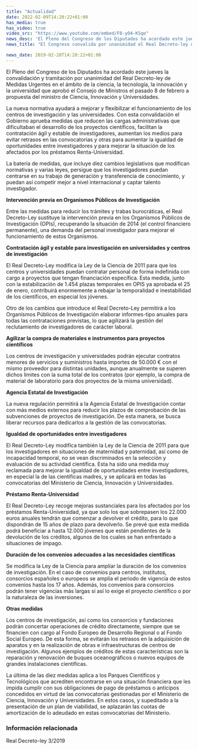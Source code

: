 ```yaml
---
title: "Actualidad"
date: 2022-02-09T14:20:22+01:00
has_media: true
has_video: true
video_src: "https://www.youtube.com/embed/F8-yO4-KSqo"
news_desc: 'El Pleno del Congreso de los Diputados ha acordado este jueves la convalidación y tramitación por unanimidad del Real Decreto-ley de Medidas Urgentes en el ámbito de la ciencia, la tecnología, la innovación y la universidad que aprobó el Consejo de Ministros el pasado 8 de febrero a propuesta del ministro de Ciencia, Innovación y Universidades.<b>Este contenido incluye:</b> <i class="fa-solid fa-earth-europe"></i>'
news_title: "El Congreso convalida por unanimidad el Real Decreto-ley de medidas para mejorar la investigación científica"

news_date: 2019-02-28T14:20:22+01:00
---
```

<p>El Pleno del Congreso de los Diputados ha acordado este jueves la convalidaci&oacute;n y tramitaci&oacute;n por unanimidad del Real Decreto-ley de Medidas Urgentes en el &aacute;mbito de la ciencia, la tecnolog&iacute;a, la innovaci&oacute;n y la universidad que aprob&oacute; el Consejo de Ministros el pasado 8 de febrero a propuesta del ministro de Ciencia, Innovaci&oacute;n y Universidades.</p>
<p>La nueva normativa ayudar&aacute; a mejorar y flexibilizar el funcionamiento de los centros de investigaci&oacute;n y las universidades. Con esta convalidaci&oacute;n el Gobierno aprueba medidas que reducen las cargas administrativas que dificultaban el desarrollo de los proyectos cient&iacute;ficos, facilitan la contrataci&oacute;n &aacute;gil y estable de investigadores, aumentan los medios para evitar retrasos en las convocatorias y otras para aumentar la igualdad de oportunidades entre investigadores y para mejorar la situaci&oacute;n de los afectados por los pr&eacute;stamos Renta-Universidad.</p>
<p>La bater&iacute;a de medidas, que incluye diez cambios legislativos que modifican normativas y varias leyes, persigue que los investigadores puedan centrarse en su trabajo de generaci&oacute;n y transferencia de conocimiento, y puedan as&iacute; competir mejor a nivel internacional y captar talento investigador.</p>
<p><b>Intervenci&oacute;n previa en Organismos P&uacute;blicos de Investigaci&oacute;n</b></p>
<p>Entre las medidas para reducir los tr&aacute;mites y trabas burocr&aacute;ticas, el Real Decreto-Ley sustituye la intervenci&oacute;n previa en los Organismos P&uacute;blicos de Investigaci&oacute;n (OPIs), recuperando la situaci&oacute;n de 2014 (el control financiero permanente), una demanda del personal investigador para mejorar el funcionamiento de estos Organismos.</p>
<p><b>Contrataci&oacute;n &aacute;gil y estable para investigaci&oacute;n en universidades y centros de investigaci&oacute;n</b></p>
<p>El Real Decreto-Ley modifica la Ley de la Ciencia de 2011 para que los centros y universidades puedan contratar personal de forma indefinida con cargo a proyectos que tengan financiaci&oacute;n espec&iacute;fica. Esta medida, junto con la estabilizaci&oacute;n de 1.454 plazas temporales en OPIS ya aprobada el 25 de enero, contribuir&aacute; enormemente a rebajar la temporalidad e inestabilidad de los cient&iacute;ficos, en especial los j&oacute;venes.</p>
<p>Otro de los cambios que introduce el Real Decreto-Ley permitir&aacute; a los Organismos P&uacute;blicos de Investigaci&oacute;n elaborar informes-tipo anuales para todas las contrataciones previstas, lo que agilizar&aacute; la gesti&oacute;n del reclutamiento de investigadores de car&aacute;cter laboral.</p>
<p><b>Agilizar la compra de materiales e instrumentos para proyectos cient&iacute;ficos</b></p>
<p>Los centros de investigaci&oacute;n y universidades podr&aacute;n ejecutar contratos menores de servicios y suministros hasta importes de 50.000 &euro; con el mismo proveedor para distintas unidades, aunque anualmente se superen dichos l&iacute;mites con la suma total de los contratos (por ejemplo, la compra de material de laboratorio para dos proyectos de la misma universidad).</p>
<p><b>Agencia Estatal de Investigaci&oacute;n</b></p>
<p>La nueva regulaci&oacute;n permitir&aacute; a la Agencia Estatal de Investigaci&oacute;n contar con m&aacute;s medios externos para reducir los plazos de comprobaci&oacute;n de las subvenciones de proyectos de investigaci&oacute;n. De esta manera, se busca liberar recursos para dedicarlos a la gesti&oacute;n de las convocatorias.</p>
<p><b>Igualdad de oportunidades entre investigadores</b></p>
<p>El Real Decreto-Ley modifica tambi&eacute;n la Ley de la Ciencia de 2011 para que los investigadores en situaciones de maternidad y paternidad, as&iacute; como de incapacidad temporal, no se vean discriminados en la selecci&oacute;n y evaluaci&oacute;n de su actividad cient&iacute;fica. Esta ha sido una medida muy reclamada para mejorar la igualdad de oportunidades entre investigadores, en especial la de las cient&iacute;ficas madres, y se aplicar&aacute; en todas las convocatorias del Ministerio de Ciencia, Innovaci&oacute;n y Universidades.</p>
<p><b>Pr&eacute;stamo Renta-Universidad</b></p>
<p>El Real Decreto-Ley recoge mejoras sustanciales para los afectados por los pr&eacute;stamos Renta-Universidad, ya que solo los que sobrepasen los 22.000 euros anuales tendr&aacute;n que comenzar a devolver el cr&eacute;dito, para lo que dispondr&aacute;n de 15 a&ntilde;os de plazo para devolverlo. Se prev&eacute; que esta medida podr&aacute; beneficiar a hasta 12.000 j&oacute;venes que est&aacute;n pendientes de la devoluci&oacute;n de los cr&eacute;ditos, algunos de los cuales se han enfrentado a situaciones de impago.</p>
<p><b>Duraci&oacute;n de los convenios adecuados a las necesidades cient&iacute;ficas</b></p>
<p>Se modifica la Ley de la Ciencia para ampliar la duraci&oacute;n de los convenios de investigaci&oacute;n. En el caso de convenios para centros, institutos, consorcios espa&ntilde;oles o europeos se ampl&iacute;a el periodo de vigencia de estos convenios hasta los 17 a&ntilde;os. Adem&aacute;s, los convenios para consorcios podr&aacute;n tener vigencias m&aacute;s largas si as&iacute; lo exige el proyecto cient&iacute;fico o por la naturaleza de las inversiones.</p>
<p><b>Otras medidas</b></p>
<p>Los centros de investigaci&oacute;n, as&iacute; como los consorcios y fundaciones podr&aacute;n concertar operaciones de cr&eacute;dito directamente, siempre que se financien con cargo al Fondo Europeo de Desarrollo Regional o al Fondo Social Europeo. De esta forma, se evitar&aacute;n los retrasos en la adquisici&oacute;n de aparatos y en la realizaci&oacute;n de obras e infraestructuras de centros de investigaci&oacute;n. Algunos ejemplos de cr&eacute;ditos de estas caracter&iacute;sticas son la reparaci&oacute;n y renovaci&oacute;n de buques oceanogr&aacute;ficos o nuevos equipos de grandes instalaciones cient&iacute;ficas.</p>
<p>La &uacute;ltima de las diez medidas aplica a los Parques Cient&iacute;ficos y Tecnol&oacute;gicos que acrediten encontrarse en una situaci&oacute;n financiera que les impida cumplir con sus obligaciones de pago de pr&eacute;stamos o anticipos concedidos en virtud de las convocatorias gestionadas por el Ministerio de Ciencia, Innovaci&oacute;n y Universidades. En estos casos, y supeditado a la presentaci&oacute;n de un plan de viabilidad, se aplazar&aacute;n las cuotas de amortizaci&oacute;n de lo adeudado en estas convocatorias del Ministerio.</p>
	<div class="row"> 
		<div class="col-12 box_card_title d-flex"> 
			<h3 class="title_separador"><i class="fas fa-download"></i>Información relacionada</h3> 
		</div> 
		<div class="col-lg-12 box_card"> <p>Real Decreto-ley 3/2019</p> 
		</div> 
		<div class="col-lg-12 cards_download_cnt">  
			<div class="row"> 
				<div class="download_card"> 
					<a class="card" href="https://www.boe.es/boe/dias/2019/02/09/" target="_blank"> 
				<div class="card-header"> 
						   <i class="fal fa-download"></i> 
					</div> </a> 
				</div> 		
			</div> 
		</div> 
	</div>
